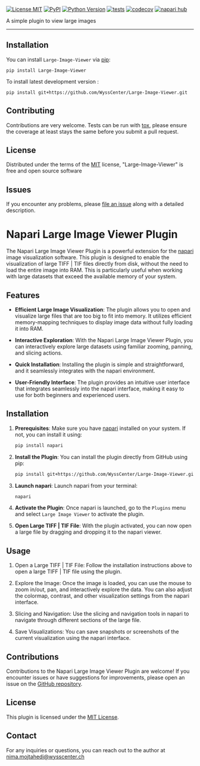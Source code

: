 
[![License MIT](https://img.shields.io/pypi/l/Large-Image-Viewer.svg?color=green)](https://github.com/WyssCenter/Large-Image-Viewer/raw/main/LICENSE)
[![PyPI](https://img.shields.io/pypi/v/Large-Image-Viewer.svg?color=green)](https://pypi.org/project/Large-Image-Viewer)
[![Python Version](https://img.shields.io/pypi/pyversions/Large-Image-Viewer.svg?color=green)](https://python.org)
[![tests](https://github.com/WyssCenter/Large-Image-Viewer/workflows/tests/badge.svg)](https://github.com/WyssCenter/Large-Image-Viewer/actions)
[![codecov](https://codecov.io/gh/WyssCenter/Large-Image-Viewer/branch/main/graph/badge.svg)](https://codecov.io/gh/WyssCenter/Large-Image-Viewer)
[![napari hub](https://img.shields.io/endpoint?url=https://api.napari-hub.org/shields/Large-Image-Viewer)](https://napari-hub.org/plugins/Large-Image-Viewer)

A simple plugin to view large images

----------------------------------

<!--
Don't miss the full getting started guide to set up your new package:
https://github.com/napari/cookiecutter-napari-plugin#getting-started

and review the napari docs for plugin developers:
https://napari.org/stable/plugins/index.html
-->

## Installation

You can install `Large-Image-Viewer` via [pip]:

    pip install Large-Image-Viewer



To install latest development version :

    pip install git+https://github.com/WyssCenter/Large-Image-Viewer.git


## Contributing

Contributions are very welcome. Tests can be run with [tox], please ensure
the coverage at least stays the same before you submit a pull request.

## License

Distributed under the terms of the [MIT] license,
"Large-Image-Viewer" is free and open source software

## Issues

If you encounter any problems, please [file an issue] along with a detailed description.

[napari]: https://github.com/napari/napari
[Cookiecutter]: https://github.com/audreyr/cookiecutter
[@napari]: https://github.com/napari
[MIT]: http://opensource.org/licenses/MIT
[BSD-3]: http://opensource.org/licenses/BSD-3-Clause
[GNU GPL v3.0]: http://www.gnu.org/licenses/gpl-3.0.txt
[GNU LGPL v3.0]: http://www.gnu.org/licenses/lgpl-3.0.txt
[Apache Software License 2.0]: http://www.apache.org/licenses/LICENSE-2.0
[Mozilla Public License 2.0]: https://www.mozilla.org/media/MPL/2.0/index.txt
[cookiecutter-napari-plugin]: https://github.com/napari/cookiecutter-napari-plugin

[file an issue]: https://github.com/WyssCenter/Large-Image-Viewer/issues

[napari]: https://github.com/napari/napari
[tox]: https://tox.readthedocs.io/en/latest/
[pip]: https://pypi.org/project/pip/
[PyPI]: https://pypi.org/




# Napari Large Image Viewer Plugin

The Napari Large Image Viewer Plugin is a powerful extension for the [napari](https://napari.org/) image visualization software. This plugin is designed to enable the visualization of large TIFF | TIF  files directly from disk, without the need to load the entire image into RAM. This is particularly useful when working with large datasets that exceed the available memory of your system.


## Features

- **Efficient Large Image Visualization**: The plugin allows you to open and visualize large files that are too big to fit into memory. It utilizes efficient memory-mapping techniques to display image data without fully loading it into RAM.

- **Interactive Exploration**: With the Napari Large Image Viewer Plugin, you can interactively explore large datasets using familiar zooming, panning, and slicing actions.

- **Quick Installation**: Installing the plugin is simple and straightforward, and it seamlessly integrates with the napari environment.

- **User-Friendly Interface**: The plugin provides an intuitive user interface that integrates seamlessly into the napari interface, making it easy to use for both beginners and experienced users.

## Installation

1. **Prerequisites**: Make sure you have [napari](https://napari.org/) installed on your system. If not, you can install it using:

   ```bash
   pip install napari
   ```

2. **Install the Plugin**: You can install the plugin directly from GitHub using pip:

   ```bash
   pip install git+https://github.com/WyssCenter/Large-Image-Viewer.git
   ```

3. **Launch napari**: Launch napari from your terminal:

   ```bash
   napari
   ```

4. **Activate the Plugin**: Once napari is launched, go to the `Plugins` menu and select `Large Image Viewer` to activate the plugin.

5. **Open Large TIFF | TIF  File**: With the plugin activated, you can now open a large file by dragging and dropping it to the napari viewer.

## Usage

1. Open a Large TIFF | TIF  File: Follow the installation instructions above to open a large TIFF | TIF  file using the plugin.

2. Explore the Image: Once the image is loaded, you can use the mouse to zoom in/out, pan, and interactively explore the data. You can also adjust the colormap, contrast, and other visualization settings from the napari interface.

3. Slicing and Navigation: Use the slicing and navigation tools in napari to navigate through different sections of the large file.

4. Save Visualizations: You can save snapshots or screenshots of the current visualization using the napari interface.

## Contributions

Contributions to the Napari Large Image Viewer Plugin are welcome! If you encounter issues or have suggestions for improvements, please open an issue on the [GitHub repository](https://github.com/WyssCenter/Large-Image-Viewer.git).

## License

This plugin is licensed under the [MIT License](LICENSE).

## Contact

For any inquiries or questions, you can reach out to the author at nima.mojtahedi@wysscenter.ch
